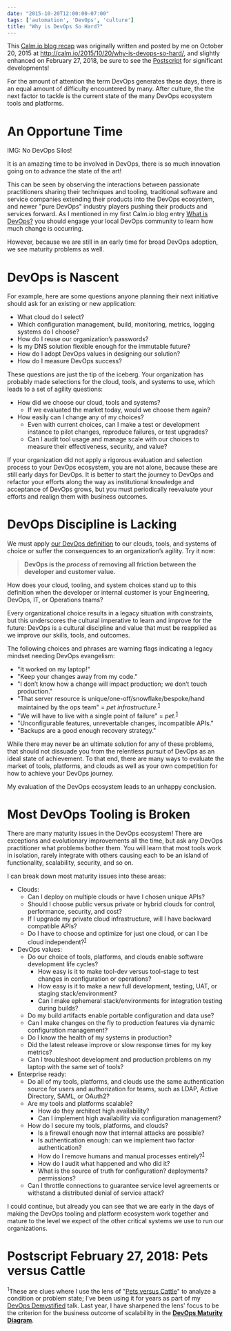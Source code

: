 ```yaml
---
date: "2015-10-20T12:00:00-07:00"
tags: ['automation', 'DevOps', 'culture']
title: "Why is DevOps So Hard?"
---
```

This [Calm.io blog recap](/post/calm.io-recap/)
 was originally written and posted by me on October 20, 2015 at
http://calm.io/2015/10/20/why-is-devops-so-hard/,
and slightly enhanced on February 27, 2018, be sure to see the
[Postscript](#postscript-february-18-2018-devops-definition) for significant developments!
<!--more-->

For the amount of attention the term DevOps generates these days,
 there is an equal amount of difficulty encountered by many.
 After culture, the the next factor to tackle is the current state of the
 many DevOps ecosystem tools and platforms.

# An Opportune Time #

IMG: No DevOps Silos!

It is an amazing time to be involved in DevOps, there is so much innovation
 going on to advance the state of the art!

This can be seen by observing the interactions between passionate practitioners
 sharing their techniques and tooling, traditional software and service
 companies extending their products into the DevOps ecosystem, and newer
 "pure DevOps" industry players pushing their products and services forward.
 As I mentioned in my first Calm.io blog entry
 [What is DevOps?](/post/calm.io-recap/calm.io-i-dream-of-devops-but-what-is-devops/#opportunity-for-cultural-disruption)
 you should engage your local DevOps community to learn how much change is
 occurring.

However, because we are still in an early time for broad DevOps adoption,
 we see maturity problems as well.

# DevOps is Nascent #

For example, here are some questions anyone planning their next initiative
 should ask for an existing or new application:

* What cloud do I select?
* Which configuration management, build, monitoring, metrics,
  logging systems do I choose?
* How do I reuse our organization’s passwords?
* Is my DNS solution flexible enough for the immutable future?
* How do I adopt DevOps values in designing our solution?
* How do I measure DevOps success?

These questions are just the tip of the iceberg. Your organization has probably
 made selections for the cloud, tools, and systems to use, which leads to a set
 of agility questions:

* How did we choose our cloud, tools and systems?
  * If we evaluated the market today, would we choose them again?
* How easily can I change any of my choices?
  * Even with current choices, can I make a test or development instance to
  pilot changes, reproduce failures, or test upgrades?
  * Can I audit tool usage and manage scale with our choices to measure their
  effectiveness, security, and value?

If your organization did not apply a rigorous evaluation and selection process
 to your DevOps ecosystem, you are not alone, because these are still early
 days for DevOps. It is better to start the journey to DevOps and refactor
 your efforts along the way as institutional knowledge and acceptance of
 DevOps grows, but you must periodically reevaluate your efforts and realign
 them with business outcomes.

# DevOps Discipline is Lacking #

We must apply [our DevOps definition](/post/calm.io-recap/calm.io-i-dream-of-devops-but-what-is-devops/)
 to our clouds, tools, and systems of choice or suffer the consequences
 to an organization’s agility. Try it now:

> __DevOps is the *process* of removing all friction
 between the developer and customer value.__

How does your cloud, tooling, and system choices stand up to this definition
 when the developer or internal customer is your Engineering, DevOps, IT, or
 Operations teams?

Every organizational choice results in a legacy situation with constraints,
 but this underscores the cultural imperative to learn and improve for the
 future: DevOps is a cultural discipline and value that must be reapplied
 as we improve our skills, tools, and outcomes.

The following choices and phrases are warning flags indicating a legacy mindset
 needing DevOps evangelism:

* "It worked on my laptop!"
* "Keep your changes away from my code."
* "I don’t know how a change will impact production; we don’t touch production."
* "That server resource is unique/one-off/snowflake/bespoke/hand maintained
  by the ops team" = *pet infrastructure.*<sup>[1](#postscript-february-27-2018)</sup>
* "We will have to live with a single point of failure" = *pet.*<sup>[1](#postscript-february-27-2018)</sup>
* "Unconfigurable features, unrevertable changes, incompatible APIs."
* "Backups are a good enough recovery strategy."

While there may never be an ultimate solution for any of these problems,
 that should not dissuade you from the relentless pursuit of DevOps as an
 ideal state of achievement. To that end, there are many ways to evaluate
 the market of tools, platforms, and clouds as well as your own competition
 for how to achieve your DevOps journey.

My evaluation of the DevOps ecosystem leads to an unhappy conclusion.

# Most DevOps Tooling is Broken #

There are many maturity issues in the DevOps ecosystem! There are exceptions
 and evolutionary improvements all the time, but ask any DevOps practitioner
 what problems bother them. You will learn that most tools work in isolation,
 rarely integrate with others causing each to be an island of functionality,
 scalability, security, and so on.

I can break down most maturity issues into these areas:

* Clouds:
  * Can I deploy on multiple clouds or have I chosen unique APIs?
  * Should I choose public versus private or hybrid clouds for control,
   performance, security, and cost?
  * If I upgrade my private cloud infrastructure, will I have backward
   compatible APIs?
  * Do I have to choose and optimize for just one cloud, or can I be
   cloud independent?<sup>[1](#postscript-february-27-2018)</sup>
* DevOps values:
  * Do our choice of tools, platforms, and clouds enable software development
   life cycles?
    * How easy is it to make tool-dev versus tool-stage to test changes
     in configuration or operations?
    * How easy is it to make a new full development, testing, UAT, or staging
     stack/environment?
    * Can I make ephemeral stack/environments for integration testing
     during builds?
  * Do my build artifacts enable portable configuration and data use?
  * Can I make changes on the fly to production features via
   dynamic configuration management?
  * Do I know the health of my systems in production?
  * Did the latest release improve or slow response times for my key metrics?
  * Can I troubleshoot development and production problems on my laptop
   with the same set of tools?
* Enterprise ready:
  * Do all of my tools, platforms, and clouds use the same authentication
   source for users and authorization for teams, such as LDAP, Active Directory,
   SAML, or OAuth2?
  * Are my tools and platforms scalable?
    * How do they architect high availability?
    * Can I implement high availability via configuration management?
  * How do I secure my tools, platforms, and clouds?
    * Is a firewall enough now that internal attacks are possible?
    * Is authentication enough: can we implement two factor authentication?
    * How do I remove humans and manual processes entirely?<sup>[1](#postscript-february-27-2018)</sup>
    * How do I audit what happened and who did it?
    * What is the source of truth for configuration? deployments? permissions?
  * Can I throttle connections to guarantee service level agreements
   or withstand a distributed denial of service attack?

I could continue, but already you can see that we are early in the days of
 making the DevOps tooling and platform ecosystem work together and mature
 to the level we expect of the other critical systems we use to run our
 organizations.

# Postscript February 27, 2018: Pets versus Cattle #

<sup>1</sup>These are clues where I use the lens of
 "[Pets versus Cattle](http://cloudscaling.com/blog/cloud-computing/the-history-of-pets-vs-cattle/)"
 to analyze a condition or problem state; I've been using it for years as part
 of my [DevOps Demystified](/post/devops_demystified.md) talk. Last year,
 I have sharpened the lens' focus to be the criterion for the business outcome
 of scalability in the
 __[DevOps Maturity Diagram](/post/devops-maturity-diagram/#scalability-removing-pets)__.
